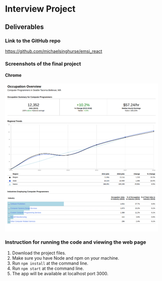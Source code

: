 # Interview Project

## Deliverables
### Link to the GitHub repo
https://github.com/michaelsinghurse/emsi_react

### Screenshots of the final project

#### Chrome
![screenshot_chrome.png](screenshot_chrome.png)

### Instruction for running the code and viewing the web page
1. Download the project files.
2. Make sure you have Node and npm on your machine.
3. Run `npm install` at the command line.
4. Run `npm start` at the command line.
5. The app will be available at localhost port 3000.


